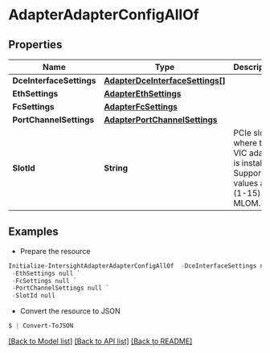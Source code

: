 # AdapterAdapterConfigAllOf
## Properties

Name | Type | Description | Notes
------------ | ------------- | ------------- | -------------
**DceInterfaceSettings** | [**AdapterDceInterfaceSettings[]**](AdapterDceInterfaceSettings.md) |  | [optional] 
**EthSettings** | [**AdapterEthSettings**](AdapterEthSettings.md) |  | [optional] 
**FcSettings** | [**AdapterFcSettings**](AdapterFcSettings.md) |  | [optional] 
**PortChannelSettings** | [**AdapterPortChannelSettings**](AdapterPortChannelSettings.md) |  | [optional] 
**SlotId** | **String** | PCIe slot where the VIC adapter is installed. Supported values are (1-15) and MLOM. | [optional] 

## Examples

- Prepare the resource
```powershell
Initialize-IntersightAdapterAdapterConfigAllOf  -DceInterfaceSettings null `
 -EthSettings null `
 -FcSettings null `
 -PortChannelSettings null `
 -SlotId null
```

- Convert the resource to JSON
```powershell
$ | Convert-ToJSON
```

[[Back to Model list]](../README.md#documentation-for-models) [[Back to API list]](../README.md#documentation-for-api-endpoints) [[Back to README]](../README.md)

